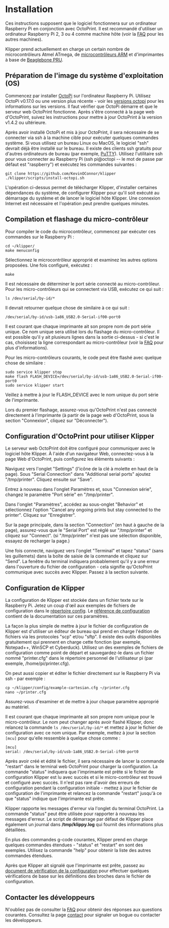 # Installation

Ces instructions supposent que le logiciel fonctionnera sur un ordinateur Raspberry Pi en conjonction avec OctoPrint. Il est recommandé d'utiliser un ordinateur Raspberry Pi 2, 3 ou 4 comme machine hôte (voir la [FAQ](FAQ.md#can-i-run-klipper-on-something-other-than-a-raspberry-pi-3) pour les autres machines).

Klipper prend actuellement en charge un certain nombre de microcontrôleurs Atmel ATmega, de [microcontrôleurs ARM](Features.md#step-benchmarks) et d'imprimantes à base de [Beaglebone PRU](beaglebone.md).

## Préparation de l'image du système d'exploitation (OS)

Commencez par installer [OctoPi](https://github.com/guysoft/OctoPi) sur l'ordinateur Raspberry Pi. Utilisez OctoPi v0.17.0 ou une version plus récente - voir les [versions octopi](https://github.com/guysoft/OctoPi/releases) pour les informations sur les versions. Il faut vérifier que OctoPi démarre et que le serveur web OctoPrint fonctionne. Après s'être connecté à la page web d'OctoPrint, suivez les instructions pour mettre à jour OctoPrint à la version v1.4.2 ou ultérieure.

Après avoir installé OctoPi et mis à jour OctoPrint, il sera nécessaire de se connecter via ssh à la machine cible pour exécuter quelques commandes système. Si vous utilisez un bureau Linux ou MacOS, le logiciel "ssh" devrait déjà être installé sur le bureau. Il existe des clients ssh gratuits pour d'autres ordinateurs de bureau (par exemple, [PuTTY](https://www.chiark.greenend.org.uk/~sgtatham/putty/)). Utilisez l'utilitaire ssh pour vous connecter au Raspberry Pi (ssh pi@octopi -- le mot de passe par défaut est "raspberry") et exécutez les commandes suivantes :

```
git clone https://github.com/KevinOConnor/klipper
./klipper/scripts/install-octopi.sh
```

L'opération ci-dessus permet de télécharger Klipper, d'installer certaines dépendances du système, de configurer Klipper pour qu'il soit exécuté au démarrage du système et de lancer le logiciel hôte Klipper. Une connexion Internet est nécessaire et l'opération peut prendre quelques minutes.

## Compilation et flashage du micro-contrôleur

Pour compiler le code du microcontrôleur, commencez par exécuter ces commandes sur le Raspberry Pi :

```
cd ~/klipper/
make menuconfig
```

Sélectionnez le microcontrôleur approprié et examinez les autres options proposées. Une fois configuré, exécutez :

```
make
```

Il est nécessaire de déterminer le port série connecté au micro-contrôleur. Pour les micro-contrôleurs qui se connectent via USB, exécutez ce qui suit :

```
ls /dev/serial/by-id/*
```

Il devrait retourner quelque chose de similaire à ce qui suit :

```
/dev/serial/by-id/usb-1a86_USB2.0-Serial-if00-port0
```

Il est courant que chaque imprimante ait son propre nom de port série unique. Ce nom unique sera utilisé lors du flashage du micro-contrôleur. Il est possible qu'il y ait plusieurs lignes dans la sortie ci-dessus - si c'est le cas, choisissez la ligne correspondant au micro-contrôleur (voir la [FAQ](FAQ.md#wheres-my-serial-port) pour plus d'informations).

Pour les micro-contrôleurs courants, le code peut être flashé avec quelque chose de similaire :

```
sudo service klipper stop
make flash FLASH_DEVICE=/dev/serial/by-id/usb-1a86_USB2.0-Serial-if00-port0
sudo service klipper start
```

Veillez à mettre à jour le FLASH_DEVICE avec le nom unique du port série de l'imprimante.

Lors du premier flashage, assurez-vous qu'OctoPrint n'est pas connecté directement à l'imprimante (à partir de la page web d'OctoPrint, sous la section "Connexion", cliquez sur "Déconnecter").

## Configuration d'OctoPrint pour utiliser Klipper

Le serveur web OctoPrint doit être configuré pour communiquer avec le logiciel hôte Klipper. À l'aide d'un navigateur Web, connectez-vous à la page Web d'OctoPrint, puis configurez les éléments suivants :

Naviguez vers l'onglet "Settings" (l'icône de la clé à molette en haut de la page). Sous "Serial Connection" dans "Additional serial ports" ajoutez "/tmp/printer". Cliquez ensuite sur "Save".

Entrez à nouveau dans l'onglet Paramètres et, sous "Connexion série", changez le paramètre "Port série" en "/tmp/printer".

Dans l'onglet "Paramètres", accédez au sous-onglet "Behavior" et sélectionnez l'option "Cancel any ongoing prints but stay connected to the printer". Cliquez sur "Enregistrer".

Sur la page principale, dans la section "Connection" (en haut à gauche de la page), assurez-vous que le "Serial Port" est réglé sur "/tmp/printer" et cliquez sur "Connect". (si "/tmp/printer" n'est pas une sélection disponible, essayez de recharger la page.)

Une fois connecté, naviguez vers l'onglet "Terminal" et tapez "status" (sans les guillemets) dans la boîte de saisie de la commande et cliquez sur "Send". La fenêtre du terminal indiquera probablement qu'il y a une erreur dans l'ouverture du fichier de configuration - cela signifie qu'OctoPrint communique avec succès avec Klipper. Passez à la section suivante.

## Configuration de Klipper

La configuration de Klipper est stockée dans un fichier texte sur le Raspberry Pi. Jetez un coup d'œil aux exemples de fichiers de configuration dans le [répertoire config](../config/). Le [référence de configuration](Config_Reference.md) contient de la documentation sur ces paramètres.

La façon la plus simple de mettre à jour le fichier de configuration de Klipper est d'utiliser un éditeur de bureau qui prend en charge l'édition de fichiers via les protocoles "scp" et/ou "sftp". Il existe des outils disponibles gratuitement qui prennent en charge cette fonction (par exemple, Notepad++, WinSCP et Cyberduck). Utilisez un des exemples de fichiers de configuration comme point de départ et sauvegardez-le dans un fichier nommé "printer.cfg" dans le répertoire personnel de l'utilisateur pi (par exemple, /home/pi/printer.cfg).

On peut aussi copier et éditer le fichier directement sur le Raspberry Pi via ssh - par exemple :

```
cp ~/klipper/config/example-cartesian.cfg ~/printer.cfg
nano ~/printer.cfg
```

Assurez-vous d'examiner et de mettre à jour chaque paramètre approprié au matériel.

Il est courant que chaque imprimante ait son propre nom unique pour le micro-contrôleur. Le nom peut changer après avoir flashé Klipper, donc relancez la commande `ls /dev/serial/by-id/*` et mettez à jour le fichier de configuration avec ce nom unique. Par exemple, mettez à jour la section `[mcu]` pour qu'elle ressemble à quelque chose comme :

```
[mcu]
serial: /dev/serial/by-id/usb-1a86_USB2.0-Serial-if00-port0
```

Après avoir créé et édité le fichier, il sera nécessaire de lancer la commande "restart" dans le terminal web OctoPrint pour charger la configuration. La commande "status" indiquera que l'imprimante est prête si le fichier de configuration Klipper est lu avec succès et si le micro-contrôleur est trouvé et configuré avec succès. Il n'est pas rare d'avoir des erreurs de configuration pendant la configuration initiale - mettez à jour le fichier de configuration de l'imprimante et relancez la commande "restart" jusqu'à ce que "status" indique que l'imprimante est prête.

Klipper rapporte les messages d'erreur via l'onglet du terminal OctoPrint. La commande "status" peut être utilisée pour rapporter à nouveau les messages d'erreur. Le script de démarrage par défaut de Klipper place également un journal dans **/tmp/klippy.log** qui fournit des informations plus détaillées.

En plus des commandes g-code courantes, Klipper prend en charge quelques commandes étendues - "status" et "restart" en sont des exemples. Utilisez la commande "help" pour obtenir la liste des autres commandes étendues.

Après que Klipper ait signalé que l'imprimante est prête, passez au [document de vérification de la configuration](Config_checks.md) pour effectuer quelques vérifications de base sur les définitions des broches dans le fichier de configuration.

## Contacter les développeurs

N'oubliez pas de consulter la [FAQ](FAQ.md) pour obtenir des réponses aux questions courantes. Consultez la page [contact](Contact.md) pour signaler un bogue ou contacter les développeurs.
